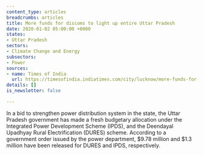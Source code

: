 ```yaml
---
content_type: articles
breadcrumbs: articles
title: More funds for discoms to light up entire Uttar Pradesh
date: 2020-01-02 05:00:00 +0000
states:
- Uttar Pradesh
sectors:
- Climate Change and Energy
subsectors:
- Power
sources:
- name: Times of India
  url: https://timesofindia.indiatimes.com/city/lucknow/more-funds-for-discoms-to-light-up-entire-uttar-pradesh/articleshowprint/73023760.cms
details: []
is_newsletter: false

---
```

In a bid to strengthen power distribution system in the state, the Uttar Pradesh government has made a fresh budgetary allocation under the Integrated Power Development Scheme (IPDS), and the Deendayal Upadhyay Rural Electrification (DURES) scheme. According to a government order issued by the power department, $9.78 million and $1.3 million have been released for DURES and IPDS, respectively.
